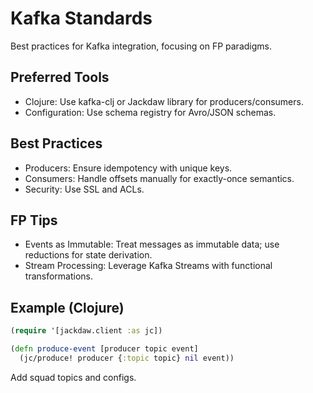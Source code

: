 # Kafka Standards

Best practices for Kafka integration, focusing on FP paradigms.

## Preferred Tools
- Clojure: Use kafka-clj or Jackdaw library for producers/consumers.
- Configuration: Use schema registry for Avro/JSON schemas.

## Best Practices
- Producers: Ensure idempotency with unique keys.
- Consumers: Handle offsets manually for exactly-once semantics.
- Security: Use SSL and ACLs.

## FP Tips
- Events as Immutable: Treat messages as immutable data; use reductions for state derivation.
- Stream Processing: Leverage Kafka Streams with functional transformations.

## Example (Clojure)
```clojure
(require '[jackdaw.client :as jc])

(defn produce-event [producer topic event]
  (jc/produce! producer {:topic topic} nil event))
```

Add squad topics and configs.
